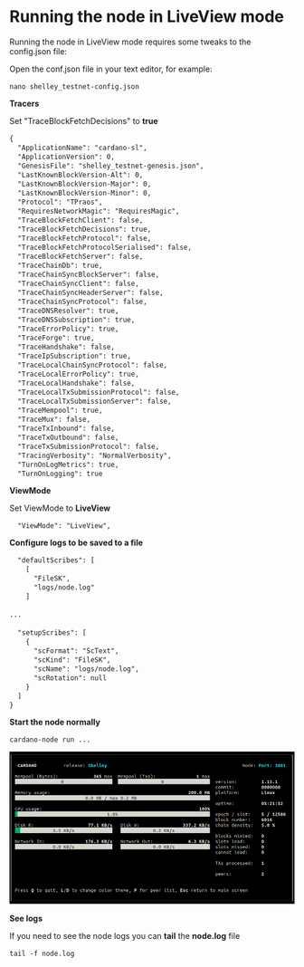# Running the node in LiveView mode


Running the node in LiveView mode requires some tweaks to the config.json file:

Open the conf.json file in your text editor, for example:

    nano shelley_testnet-config.json

**Tracers**

Set "TraceBlockFetchDecisions" to **true**

	{
	  "ApplicationName": "cardano-sl",
	  "ApplicationVersion": 0,
	  "GenesisFile": "shelley_testnet-genesis.json",
	  "LastKnownBlockVersion-Alt": 0,
	  "LastKnownBlockVersion-Major": 0,
	  "LastKnownBlockVersion-Minor": 0,
	  "Protocol": "TPraos",
	  "RequiresNetworkMagic": "RequiresMagic",
	  "TraceBlockFetchClient": false,
	  "TraceBlockFetchDecisions": true,
	  "TraceBlockFetchProtocol": false,
	  "TraceBlockFetchProtocolSerialised": false,
	  "TraceBlockFetchServer": false,
	  "TraceChainDb": true,
	  "TraceChainSyncBlockServer": false,
	  "TraceChainSyncClient": false,
	  "TraceChainSyncHeaderServer": false,
	  "TraceChainSyncProtocol": false,
	  "TraceDNSResolver": true,
	  "TraceDNSSubscription": true,
	  "TraceErrorPolicy": true,
	  "TraceForge": true,
	  "TraceHandshake": false,
	  "TraceIpSubscription": true,
	  "TraceLocalChainSyncProtocol": false,
	  "TraceLocalErrorPolicy": true,
	  "TraceLocalHandshake": false,
	  "TraceLocalTxSubmissionProtocol": false,
	  "TraceLocalTxSubmissionServer": false,
	  "TraceMempool": true,
	  "TraceMux": false,
	  "TraceTxInbound": false,
	  "TraceTxOutbound": false,
	  "TraceTxSubmissionProtocol": false,
	  "TracingVerbosity": "NormalVerbosity",
	  "TurnOnLogMetrics": true,
	  "TurnOnLogging": true

**ViewMode**

Set ViewMode to **LiveView**

	  "ViewMode": "LiveView",

**Configure logs to be saved to a file**

	  "defaultScribes": [
	    [
	      "FileSK",
	      "logs/node.log"
	    ]

    ...

	  "setupScribes": [
	    {
	      "scFormat": "ScText",
	      "scKind": "FileSK",
	      "scName": "logs/node.log",
	      "scRotation": null
	    }
	  ]
	}


**Start the node normally**

    cardano-node run ...


![LiveView](images/liveview.png)

**See logs**

If you need to see the node logs you can **tail** the **node.log** file

    tail -f node.log
